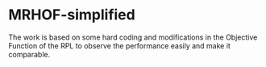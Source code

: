 # MRHOF-simplified
The work is based on some hard coding and modifications in the Objective Function of the RPL to observe the performance easily and make it comparable.
